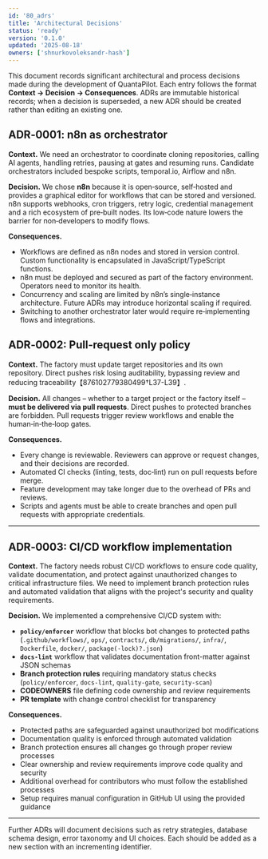 ```yaml
---
id: '80_adrs'
title: 'Architectural Decisions'
status: 'ready'
version: '0.1.0'
updated: '2025-08-18'
owners: ['shnurkovoleksandr-hash']
---
```


This document records significant architectural and process decisions made during the development of QuantaPilot. Each entry follows the format **Context → Decision → Consequences**. ADRs are immutable historical records; when a decision is superseded, a new ADR should be created rather than editing an existing one.

## ADR‑0001: n8n as orchestrator

**Context.** We need an orchestrator to coordinate cloning repositories, calling AI agents, handling retries, pausing at gates and resuming runs. Candidate orchestrators included bespoke scripts, temporal.io, Airflow and n8n.

**Decision.** We chose **n8n** because it is open‑source, self‑hosted and provides a graphical editor for workflows that can be stored and versioned. n8n supports webhooks, cron triggers, retry logic, credential management and a rich ecosystem of pre‑built nodes. Its low‑code nature lowers the barrier for non‑developers to modify flows.

**Consequences.**

- Workflows are defined as n8n nodes and stored in version control. Custom functionality is encapsulated in JavaScript/TypeScript functions.
- n8n must be deployed and secured as part of the factory environment. Operators need to monitor its health.
- Concurrency and scaling are limited by n8n’s single‑instance architecture. Future ADRs may introduce horizontal scaling if required.
- Switching to another orchestrator later would require re‑implementing flows and integrations.

## ADR‑0002: Pull‑request only policy

**Context.** The factory must update target repositories and its own repository. Direct pushes risk losing auditability, bypassing review and reducing traceability【876102779380499†L37-L39】.

**Decision.** All changes – whether to a target project or the factory itself – **must be delivered via pull requests**. Direct pushes to protected branches are forbidden. Pull requests trigger review workflows and enable the human‑in‑the‑loop gates.

**Consequences.**

- Every change is reviewable. Reviewers can approve or request changes, and their decisions are recorded.
- Automated CI checks (linting, tests, doc‑lint) run on pull requests before merge.
- Feature development may take longer due to the overhead of PRs and reviews.
- Scripts and agents must be able to create branches and open pull requests with appropriate credentials.

---

## ADR‑0003: CI/CD workflow implementation

**Context.** The factory needs robust CI/CD workflows to ensure code quality, validate documentation, and protect against unauthorized changes to critical infrastructure files. We need to implement branch protection rules and automated validation that aligns with the project's security and quality requirements.

**Decision.** We implemented a comprehensive CI/CD system with:

- **`policy/enforcer`** workflow that blocks bot changes to protected paths (`.github/workflows/`, `ops/`, `contracts/`, `db/migrations/`, `infra/`, `Dockerfile`, `docker/`, `package(-lock)?.json`)
- **`docs-lint`** workflow that validates documentation front-matter against JSON schemas
- **Branch protection rules** requiring mandatory status checks (`policy/enforcer`, `docs-lint`, `quality-gate`, `security-scan`)
- **CODEOWNERS** file defining code ownership and review requirements
- **PR template** with change control checklist for transparency

**Consequences.**

- Protected paths are safeguarded against unauthorized bot modifications
- Documentation quality is enforced through automated validation
- Branch protection ensures all changes go through proper review processes
- Clear ownership and review requirements improve code quality and security
- Additional overhead for contributors who must follow the established processes
- Setup requires manual configuration in GitHub UI using the provided guidance

---

Further ADRs will document decisions such as retry strategies, database schema design, error taxonomy and UI choices. Each should be added as a new section with an incrementing identifier.
